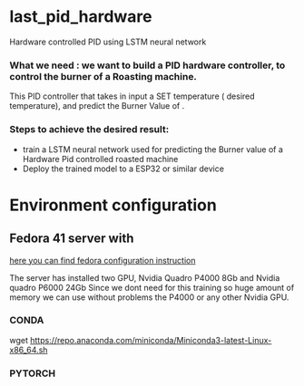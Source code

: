# last_pid_hardware
Hardware controlled PID using LSTM neural network

### What we need : we want to build a PID hardware controller, to control the burner of a Roasting machine.
This PID controller that takes in input a SET temperature ( desired temperature), and predict the Burner Value of . 


### Steps to achieve the desired result:

- train a LSTM neural network used for predicting the Burner value of a Hardware Pid controlled roasted machine
- Deploy the trained model to a ESP32 or similar device 

# Environment configuration

## Fedora 41 server with 
[here you can find fedora configuration instruction](fedora_configuration.md)

The server has installed two GPU, Nvidia Quadro P4000 8Gb and Nvidia quadro P6000 24Gb
Since we dont need for this training so huge amount of memory we can use without problems the P4000 or any other Nvidia GPU.

### CONDA
wget https://repo.anaconda.com/miniconda/Miniconda3-latest-Linux-x86_64.sh

### PYTORCH


